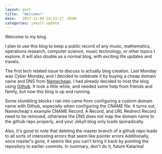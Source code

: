 ```yaml
---
layout: post
title:  "Welcome!"
date:   2017-12-04 14:23:17 -0500
categories: jekyll update
---
```

Welcome to my blog.

I plan to use this blog to keep a public record of any music, mathematics, operations research, computer science, music technology, or other topics I explore. It will also double as a normal blog, with exciting life updates and travels.

The first tech related issue to discuss is actually blog creation. Last Monday was Cyber Monday, and I decided to celebrate it by buying a cheap domain name and DNS from [Namecheap](https://www.namecheap.com). I had already decided to host the blog using [Github](https://github.com). It took a little while, and needed some help from friends and family, but now this blog is up and running.

Some stumbling blocks I ran into came from configuring a custom domain name with Github, especially when configuring the CNAME file. It turns out, Namecheap's example CNAME Record, A Record, and URL Redirect Record need to be removed, otherwise the DNS does not map the domain name to the github repo properly, and your Jekyll blog only loads sporadically.

Also, it's good to note that deleting the master branch of a github repo leads to all sorts of interesting errors that seem like pointer errors Additionally, once master's gone, it seems like you can't bring it back by pointing the repository to earlier commits. In summary, don't do it, future Katarina!
